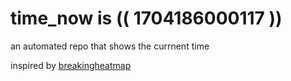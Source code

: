 # time_now is (( 1704186000117 ))

an automated repo that shows the currnent time

inspired by [breakingheatmap](https://github.com/breakingheatmap/breakingheatmap)